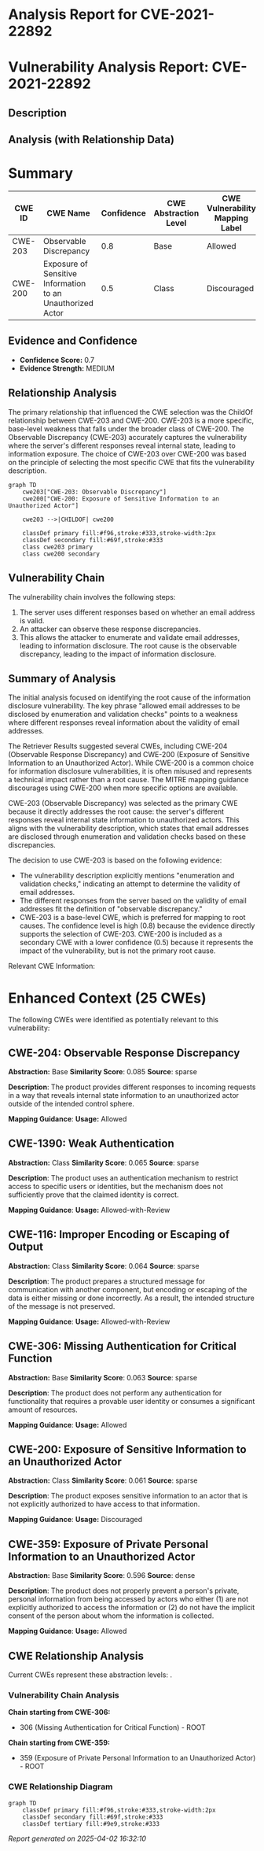 # Analysis Report for CVE-2021-22892

# Vulnerability Analysis Report: CVE-2021-22892

## Description



## Analysis (with Relationship Data)

# Summary
| CWE ID | CWE Name | Confidence | CWE Abstraction Level | CWE Vulnerability Mapping Label | CWE-Vulnerability Mapping Notes |
|---|---|---|---|---|---|
| CWE-203 | Observable Discrepancy | 0.8 | Base | Allowed | Primary CWE |
| CWE-200 | Exposure of Sensitive Information to an Unauthorized Actor | 0.5 | Class | Discouraged | Secondary CWE |

## Evidence and Confidence

*   **Confidence Score:** 0.7
*   **Evidence Strength:** MEDIUM

## Relationship Analysis
The primary relationship that influenced the CWE selection was the ChildOf relationship between CWE-203 and CWE-200. CWE-203 is a more specific, base-level weakness that falls under the broader class of CWE-200. The Observable Discrepancy (CWE-203) accurately captures the vulnerability where the server's different responses reveal internal state, leading to information exposure. The choice of CWE-203 over CWE-200 was based on the principle of selecting the most specific CWE that fits the vulnerability description.

```mermaid
graph TD
    cwe203["CWE-203: Observable Discrepancy"]
    cwe200["CWE-200: Exposure of Sensitive Information to an Unauthorized Actor"]

    cwe203 -->|CHILDOF| cwe200

    classDef primary fill:#f96,stroke:#333,stroke-width:2px
    classDef secondary fill:#69f,stroke:#333
    class cwe203 primary
    class cwe200 secondary
```

## Vulnerability Chain
The vulnerability chain involves the following steps:
1.  The server uses different responses based on whether an email address is valid.
2.  An attacker can observe these response discrepancies.
3.  This allows the attacker to enumerate and validate email addresses, leading to information disclosure.
The root cause is the observable discrepancy, leading to the impact of information disclosure.

## Summary of Analysis
The initial analysis focused on identifying the root cause of the information disclosure vulnerability. The key phrase "allowed email addresses to be disclosed by enumeration and validation checks" points to a weakness where different responses reveal information about the validity of email addresses.

The Retriever Results suggested several CWEs, including CWE-204 (Observable Response Discrepancy) and CWE-200 (Exposure of Sensitive Information to an Unauthorized Actor). While CWE-200 is a common choice for information disclosure vulnerabilities, it is often misused and represents a technical impact rather than a root cause. The MITRE mapping guidance discourages using CWE-200 when more specific options are available.

CWE-203 (Observable Discrepancy) was selected as the primary CWE because it directly addresses the root cause: the server's different responses reveal internal state information to unauthorized actors. This aligns with the vulnerability description, which states that email addresses are disclosed through enumeration and validation checks based on these discrepancies.

The decision to use CWE-203 is based on the following evidence:
*   The vulnerability description explicitly mentions "enumeration and validation checks," indicating an attempt to determine the validity of email addresses.
*   The different responses from the server based on the validity of email addresses fit the definition of "observable discrepancy."
*   CWE-203 is a base-level CWE, which is preferred for mapping to root causes.
The confidence level is high (0.8) because the evidence directly supports the selection of CWE-203. CWE-200 is included as a secondary CWE with a lower confidence (0.5) because it represents the impact of the vulnerability, but is not the primary root cause.

Relevant CWE Information:

# Enhanced Context (25 CWEs)
The following CWEs were identified as potentially relevant to this vulnerability:

## CWE-204: Observable Response Discrepancy
**Abstraction:** Base
**Similarity Score**: 0.085
**Source**: sparse

**Description**:
The product provides different responses to incoming requests in a way that reveals internal state information to an unauthorized actor outside of the intended control sphere.

**Mapping Guidance**:
**Usage:** Allowed

## CWE-1390: Weak Authentication
**Abstraction:** Class
**Similarity Score**: 0.065
**Source**: sparse

**Description**:
The product uses an authentication mechanism to restrict access to specific users or identities, but the mechanism does not sufficiently prove that the claimed identity is correct.

**Mapping Guidance**:
**Usage:** Allowed-with-Review

## CWE-116: Improper Encoding or Escaping of Output
**Abstraction:** Class
**Similarity Score**: 0.064
**Source**: sparse

**Description**:
The product prepares a structured message for communication with another component, but encoding or escaping of the data is either missing or done incorrectly. As a result, the intended structure of the message is not preserved.

**Mapping Guidance**:
**Usage:** Allowed-with-Review

## CWE-306: Missing Authentication for Critical Function
**Abstraction:** Base
**Similarity Score**: 0.063
**Source**: sparse

**Description**:
The product does not perform any authentication for functionality that requires a provable user identity or consumes a significant amount of resources.

**Mapping Guidance**:
**Usage:** Allowed

## CWE-200: Exposure of Sensitive Information to an Unauthorized Actor
**Abstraction:** Class
**Similarity Score**: 0.061
**Source**: sparse

**Description**:
The product exposes sensitive information to an actor that is not explicitly authorized to have access to that information.

**Mapping Guidance**:
**Usage:** Discouraged

## CWE-359: Exposure of Private Personal Information to an Unauthorized Actor
**Abstraction:** Base
**Similarity Score**: 0.596
**Source**: dense

**Description**:
The product does not properly prevent a person's private, personal information from being accessed by actors who either (1) are not explicitly authorized to access the information or (2) do not have the implicit consent of the person about whom the information is collected.

**Mapping Guidance**:
**Usage:** Allowed


## CWE Relationship Analysis

Current CWEs represent these abstraction levels: .


### Vulnerability Chain Analysis

**Chain starting from CWE-306:**
- 306 (Missing Authentication for Critical Function) - ROOT


**Chain starting from CWE-359:**
- 359 (Exposure of Private Personal Information to an Unauthorized Actor) - ROOT



### CWE Relationship Diagram

```mermaid
graph TD
    classDef primary fill:#f96,stroke:#333,stroke-width:2px
    classDef secondary fill:#69f,stroke:#333
    classDef tertiary fill:#9e9,stroke:#333
```



*Report generated on 2025-04-02 16:32:10*
